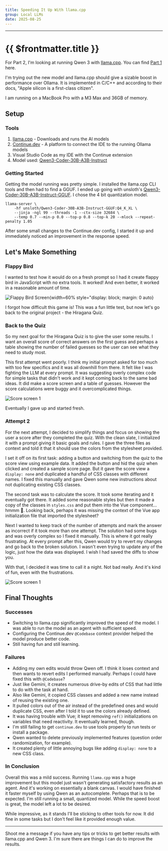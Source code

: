 ```yaml
---
title: Speeding It Up With llama.cpp
group: Local LLMs
date: 2025-08-25
---
```

---

# {{ $frontmatter.title }}

For Part 2, I'm looking at running Qwen 3 with [llama.cpp](https://github.com/ggml-org/llama.cpp). You can find [Part 1](./2025-08-14_Local%20LLM%20With%20Ollama.md) here.

I'm trying out the new model and llama.cpp should give a sizable boost in performance over Ollama. It is implemented in C/C++ and according to their docs, "Apple silicon is a first-class citizen".

I am running on a MacBook Pro with a M3 Max and 36GB of memory.

## Setup

### Tools

1. [llama.cpp](https://github.com/ggml-org/llama.cpp) - Downloads and runs the AI models
2. [Continue.dev](https://www.continue.dev) - A platform to connect the IDE to the running Ollama models
3. Visual Studio Code as my IDE with the Continue extension
4. Model used: [Qwen3-Coder-30B-A3B-Instruct](https://github.com/QwenLM/Qwen3-Coder)

### Getting Started

Getting the model running was pretty simple. I installed the llama.cpp CLI tools and then had to find a GGUF. I ended up going with unsloth's [Qwen3-Coder-30B-A3B-Instruct-GGUF](https://huggingface.co/unsloth/Qwen3-Coder-30B-A3B-Instruct-GGUF). I chose the 4 bit quantization model.

```shell 
llama-server \
    -hf unsloth/Qwen3-Coder-30B-A3B-Instruct-GGUF:Q4_K_XL \
    --jinja -ngl 99 --threads -1 --ctx-size 32684 \
    --temp 0.7 --min-p 0.0 --top-p 0.8 --top-k 20 --mlock --repeat-penalty 1.05
```

After some small changes to the Continue.dev config, I started it up and immediately noticed an improvement in the response speed.

## Let's Make Something

### Flappy Bird

I wanted to test how it would do on a fresh prompt so I had it create flappy bird in JavaScript with no extra tools. It worked! And even better, it worked in a reasonable amount of time.

![ Flappy Bird Screen](/public/posts/localllm/flappy.png "Flappy Bird clone screenshot"){width=60% style="display: block; margin: 0 auto}

I forgot how difficult this game is! This was a fun little test, but now let's go back to the original project - the Hiragana Quiz.

### Back to the Quiz

So my next goal for the Hiragana Quiz is to give the user some results. I want an overall score of correct answers on the first guess and perhaps a table showing the number of failed guesses so the user can see what they need to study most.

This first attempt went poorly. I think my initial prompt asked for too much with too few specifics and it was all downhill from there. It felt like I was fighting the LLM at every prompt. It was suggesting overly complex code for simple tasks that didn't work and it kept coming back to the same bad ideas. It did make a score screen and a table of guesses. However the score calculations were buggy and it overcomplicated things.

![Score screen 1](/public/posts/localllm/score.png)

Eventually I gave up and started fresh.

### Attempt 2

For the next attempt, I decided to simplify things and focus on showing the user a score after they completed the quiz. With the clean slate, I initialized it with a prompt giving it basic goals and rules. I gave the three files as context and told it that it should use the colors from the stylesheet provided.

I set it off on its first task: adding a button and switching from the quiz to the score view using example data. It added the button and hid the quiz when clicked and created a sample score page. But it gave the score view a `display: none` and duplicated a handful of CSS classes with different names. I fixed this manually and gave Qwen some new instructions about not duplicating existing CSS classes.

The second task was to calculate the score. It took some iterating and it eventually got there. It added some reasonable styles but then it made a copy of the classes in `styles.css` and put them into the Vue component... hmmm 🤔. Looking back, perhaps it was missing the context of the Vue app initialization file that imported the stylesheet?

Next I wanted to keep track of the number of attempts and mark the answer as incorrect if it took more than one attempt. The solution had some bugs and was overly complex so I fixed it manually. This is where it got really frustrating. At every prompt after this, Qwen would try to revert my changes and go back to the broken solution. I wasn't even trying to update any of the logic, just how the data was displayed. I wish I had saved the diffs to show you.

With that, I decided it was time to call it a night. Not bad really. And it's kind of fun, even with the frustrations.

![Score screen 1](/public/posts/localllm/score%20final.png)

## Final Thoughts

### Successes

- Switching to llama.cpp significantly improved the speed of the model. I was able to run the model as an agent with sufficient speed.
- Configuring the Continue.dev `@Codebase` context provider helped the model produce better code.
- Still having fun and still learning.

### Failures

- Adding my own edits would throw Qwen off. I think it loses context and then wants to revert edits I performed manually. Perhaps I could have fixed this with `@Codebase`?
- Just like Gemini, it creates numerous drive-by edits of CSS that had little to do with the task at hand.
- Also like Gemini, it copied CSS classes and added a new name instead of reusing the existing one.
- It pulled colors out of the air instead of the predefined ones and would duplicate CSS, even after I told it to use the colors already defined.
- It was having trouble with Vue; it kept removing `ref()` initializations on variables that need reactivity. It eventually learned, though.
- I'm still failing to get `continue.dev` to use tools properly to run tests or install a package.
- Qwen wanted to delete previously implemented features (question order randomization, for example).
- It created plenty of little annoying bugs like adding `display: none` to a new CSS class. 

### In Conclusion

Overall this was a mild success. Running `llama.cpp` was a huge improvement but this model just wasn't generating satisfactory results as an agent. And it's working on essentially a blank canvas. I would have finished it faster myself by using Qwen as an autocomplete. Perhaps that is to be expected. I'm still running a small, quantized model. While the speed boost is great, the model left a lot to be desired.

While impressive, as it stands I'll be sticking to other tools for now. It did fine in some tasks but I don't feel like it provided enough value.

---

Shoot me a message if you have any tips or tricks to get better results with llama.cpp and Qwen 3. I'm sure there are things I can do to improve the results.
